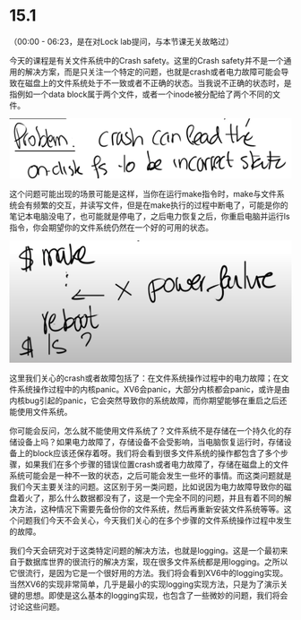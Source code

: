 # 15.1

（00:00 - 06:23，是在对Lock lab提问，与本节课无关故略过）

今天的课程是有关文件系统中的Crash safety。这里的Crash safety并不是一个通用的解决方案，而是只关注一个特定的问题，也就是crash或者电力故障可能会导致在磁盘上的文件系统处于不一致或者不正确的状态。当我说不正确的状态时，是指例如一个data block属于两个文件，或者一个inode被分配给了两个不同的文件。

![](../.gitbook/assets/image%20%28622%29.png)

这个问题可能出现的场景可能是这样，当你在运行make指令时，make与文件系统会有频繁的交互，并读写文件，但是在make执行的过程中断电了，可能是你的笔记本电脑没电了，也可能就是停电了，之后电力恢复之后，你重启电脑并运行ls指令，你会期望你的文件系统仍然在一个好的可用的状态。

![](../.gitbook/assets/image%20%28623%29.png)

这里我们关心的crash或者故障包括了：在文件系统操作过程中的电力故障；在文件系统操作过程中的内核panic。XV6会panic，大部分内核都会panic，或许是由内核bug引起的panic，它会突然导致你的系统故障，而你期望能够在重启之后还能使用文件系统。

你可能会反问，怎么就不能使用文件系统了？文件系统不是存储在一个持久化的存储设备上吗？如果电力故障了，存储设备不会受影响，当电脑恢复运行时，存储设备上的block应该还保存着呀。我们将会看到很多文件系统的操作都包含了多个步骤，如果我们在多个步骤的错误位置crash或者电力故障了，存储在磁盘上的文件系统可能会是一种不一致的状态，之后可能会发生一些坏的事情。而这类问题就是我们今天主要关注的问题。这区别于另一类问题，比如说因为电力故障导致你的磁盘着火了，那么什么数据都没有了，这是一个完全不同的问题，并且有着不同的解决方法，这种情况下需要先备份你的文件系统，然后再重新安装文件系统等等。这个问题我们今天不会关心，今天我们关心的在多个步骤的文件系统操作过程中发生的故障。

我们今天会研究对于这类特定问题的解决方法，也就是logging。这是一个最初来自于数据库世界的很流行的解决方案，现在很多文件系统都是用logging。之所以它很流行，是因为它是一个很好用的方法。我们将会看到XV6中的logging实现。当然XV6的实现非常简单，几乎是最小的实现logging实现方法，只是为了演示关键的思想。即使是这么基本的logging实现，也包含了一些微妙的问题，我们将会讨论这些问题。

